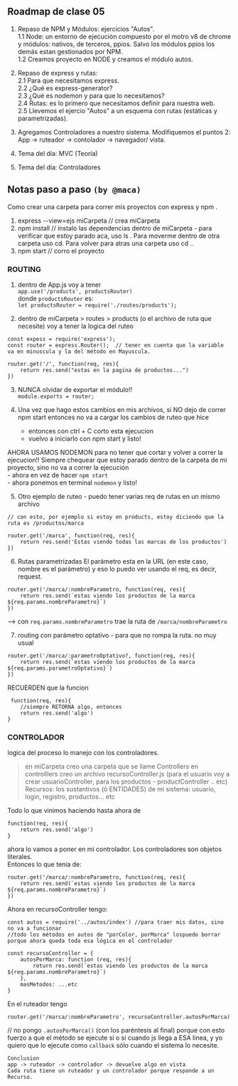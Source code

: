 ## Roadmap de clase 05

1. Repaso de NPM y Módulos: ejercicios "Autos".  
1.1 Node: un entorno de ejecución compuesto por el motro v8 de chrome y módulos: nativos, de terceros, ppios. Salvo los módulos ppios los demás estan gestionados por NPM.  
1.2 Creamos proyecto en NODE y creamos el módulo autos.

2. Repaso de express y rutas:  
2.1 Para que necesitamos express.  
2.2 ¿Qué es express-generator?  
2.3 ¿Qué es nodemon y para que lo necesitamos?  
2.4 Rutas: es lo primero que necesitamos definir para nuestra web.   
2.5 Llevemos el ejercio "Autos" a un esquema con rutas (estáticas y parametrizadas).  
3. Agregamos Controladores a nuestro sistema. Modifiquemos el puntos 2: App -> ruteador -> contolador -> navegador/ vista.  

4. Tema del día: MVC (Teoría)
5. Tema del día: Controladores
  
## Notas paso a paso `(by @maca)`
Como crear una carpeta para correr mis proyectos con express y npm . 
1. express --view=ejs miCarpeta  // crea miCarpeta
2. npm install // instalo las dependencias dentro de miCarpeta - para verificar que estoy parado aca, uso ls . Para moverme dentro de otra carpeta uso cd. Para volver para atras una carpeta uso cd ..
3. npm start   // corro el proyecto


### ROUTING
1. dentro de App.js voy a tener   
    `app.use('/products', productsRouter) `  
donde `productsRouter` es:  
    `let productsRouter = require('./routes/products');`

2. dentro de miCarpeta > routes > products (o el archivo de ruta que necesite) voy a tener la logica del ruteo

``` 
const expess = require('express');  
const router = express.Router();  // tener en cuenta que la variable va en minuscula y la del método en Mayuscula. 

router.get('/', function(req, res){
    return res.send("estas en la pagina de productos...")
})
```

3. NUNCA olvidar de exportar el módulo!!  
    `module.exports = router;`

4. Una vez que hago estos cambios en mis archivos, si NO dejo de correr npm start entonces no va a cargar los cambios de ruteo que hice  
    - entonces con ctrl + C corto esta ejecucion
    - vuelvo a iniciarlo con npm start y listo!

AHORA USAMOS NODEMON para no tener que cortar y volver a correr la ejecucion!!
Siempre chequear que estoy parado dentro de la carpeta de mi proyecto, sino no va a correr la ejecución  
    - ahora en vez de hacer `npm start`  
    - ahora ponemos en terminal `nodemon` y listo!

5. Otro ejemplo de ruteo - puedo tener varias req de rutas en un mismo archivo
```
// con esto, por ejemplo si estoy en products, estoy diciendo que la ruta es /productos/marca   

router.get('/marca', function(req, res){  
    return res.send('Estas viendo todas las marcas de los productos')
})
```
6. Rutas parametrizadas
El parámetro esta en la URL (en este caso, nombre es el parámetro) y eso lo puedo ver usando el req, es decir, request.
```
router.get('/marca/:nombreParametro, function(req, res){
    return res.send(`estas viendo los productos de la marca ${req.params.nombreParametro}`)
})
```
--> con `req.params.nombreParametro` trae la ruta de `/marca/nombreParametro`

7. routing con parámetro optativo - para que no rompa la ruta. no muy usual
```
router.get('/marca/:parametroOptativo?, function(req, res){
    return res.send(`estas viendo los productos de la marca ${req.params.parametroOptativo}`)
})
```

RECUERDEN que la funcion
```
 function(req, res){
    //siempre RETORNA algo, entonces    
    return res.send('algo')
}
```

### CONTROLADOR
logica del proceso lo manejo con los controladores.
> en miCarpeta creo una carpeta que se llame Controllers
> en controlllers creo un archivo recursoController.js (para el usuario voy a crear usuarioController, para los productos - productController .. etc)   
> Recursos: los sustantivos (ó ENTIDADES) de mi sistema: usuario, login, registro, productos... etc 

Todo lo que vinimos haciendo hasta ahora de 
```
function(req, res){
    return res.send('algo')
}
```
ahora lo vamos a poner en mi controlador. Los controladores son objetos literales.  
Entonces lo que tenia de: 
```
router.get('/marca/:nombreParametro, function(req, res){
    return res.send(`estas viendo los productos de la marca ${req.params.nombreParametro}`)
})
``` 
Ahora en recursoController tengo: 
```
const autos = require('../autos/index') //para traer mis datos, sino no va a funcionar
//todo los métodos en autos de "porColor, porMarca" lospuedo borrar porque ahora queda toda esa lógica en el controlador

const recursoController = {
    autosPorMarca: function (req, res){
        return res.send(`estas viendo los productos de la marca ${req.params.nombreParametro}`)
    }, 
    masMetodos: ...etc
}
```
En el ruteador tengo  
```
router.get('/marca/:nombreParametro', recursoController.autosPorMarca)
```
// no pongo `.autosPorMarca()` (con los paréntesis al final) porque con esto fuerzo a que el método se ejecute si o si cuando js llega a ESA linea, y yo quiero que lo ejecute como `callback` sólo cuando el sistema lo necesite. 


    Conclusion 
    app -> ruteador -> controlador -> devuelve algo en vista
    Cada ruta tiene un ruteador y un controlador porque responde a un Recurso.
